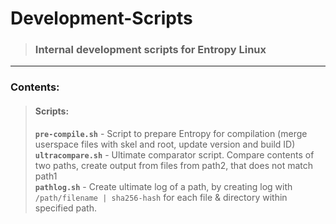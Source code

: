 # Development-Scripts
> ### Internal development scripts for Entropy Linux

---

### Contents:
> #### Scripts:
> **`pre-compile.sh`** - Script to prepare Entropy for compilation (merge userspace files with skel and root, update version and build ID)\
> **`ultracompare.sh`** - Ultimate comparator script. Compare contents of two paths, create output from files from path2, that does not match path1\
> **`pathlog.sh`** - Create ultimate log of a path, by creating log with `/path/filename | sha256-hash` for each file & directory within specified path.
